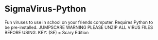 # SigmaVirus-Python
Fun viruses to use in school on your friends computer. Requires Python to be pre-installed. JUMPSCARE WARNING
PLEASE UNZIP ALL VIRUS FILES BEFORE USING.
KEY:
(SE) = Scary Edition
